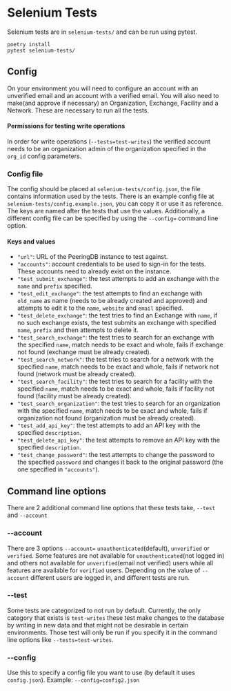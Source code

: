 # Selenium Tests

Selenium tests are in `selenium-tests/` and can be run using pytest.

```
poetry install
pytest selenium-tests/
```

## Config

On your environment you will need to configure an account with an unverified email and an account with a verified email. You will also need to make(and approve if necessary) an Organization, Exchange, Facility and a Network. These are necessary to run all the tests.

#### Permissions for testing write operations

In order for write operations (`--tests=test-writes`) the verified account needs to be an organization admin of the organization specified in the `org_id` config parameters.

### Config file

The config should be placed at `selenium-tests/config.json`, the file contains information used by the tests. There is an example config file at `selenium-tests/config.example.json`, you can copy it or use it as reference. The keys are named after the tests that use the values. Additionally, a different config file can be specified by using the `--config=` command line option.

#### Keys and values

- `"url"`: URL of the PeeringDB instance to test against.
- `"accounts"`: account credentials to be used to sign-in for the tests. These accounts need to already exist on the instance.
- `"test_submit_exchange"`: the test attempts to add an exchange with the `name` and `prefix` specified.
- `"test_edit_exchange"`: the test attempts to find an exchange with `old_name` as name (needs to be already created and approved) and attempts to edit it to the `name`, `website` and `email` specified.
- `"test_delete_exchange"`: the test tries to find an Exchange with `name`, if no such exchange exists, the test submits an exchange with specified `name`, `prefix` and then attempts to delete it.
- `"test_search_exchange"`: the test tries to search for an exchange with the specified `name`, match needs to be exact and whole, fails if exchange not found (exchange must be already created).
- `"test_search_network"`: the test tries to search for a network with the specified `name`, match needs to be exact and whole, fails if network not found (network must be already created).
- `"test_search_facility"`: the test tries to search for a facility with the specified `name`, match needs to be exact and whole, fails if facility not found (facility must be already created).
- `"test_search_organization"`: the test tries to search for an organization with the specified `name`, match needs to be exact and whole, fails if organization not found (organization must be already created).
- `"test_add_api_key"`: the test attempts to add an API key with the specified `description`.
- `"test_delete_api_key"`: the test attempts to remove an API key with the specified `description`.
- `"test_change_password"`: the test attempts to change the password to the specified `password` and changes it back to the original password (the one specified in `"accounts"`).

## Command line options

There are 2 additional command line options that these tests take, `--test` and `--account`

### --account

There are 3 options `--account=` `unauthenticated`(default), `unverified` or `verified`. Some features are not available for `unauthenticated`(not logged in) and others not available for `unverified`(email not verified) users while all features are available for `verified` users. Depending on the value of `--account` different users are logged in, and different tests are run.

### --test

Some tests are categorized to not run by default. Currently, the only category that exists is `test-writes` these test make changes to the database by writing in new data and that might not be desirable in certain environments. Those test will only be run if you specify it in the command line options like `--tests=test-writes`.

### --config

Use this to specify a config file you want to use (by default it uses `config.json`). Example: `--config=config2.json`
